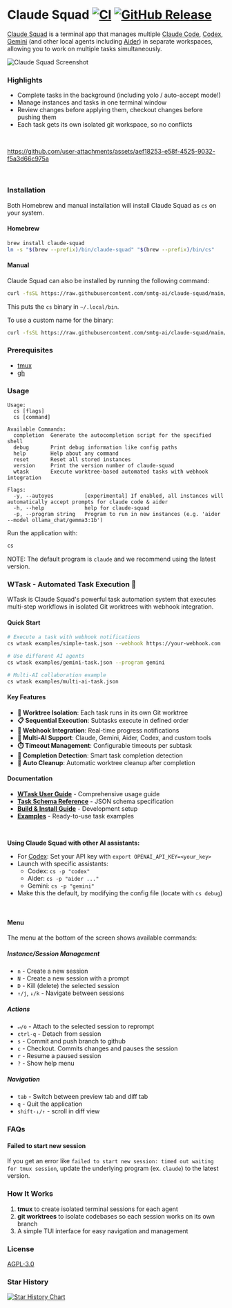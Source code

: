 # Claude Squad [![CI](https://github.com/smtg-ai/claude-squad/actions/workflows/build.yml/badge.svg)](https://github.com/smtg-ai/claude-squad/actions/workflows/build.yml) [![GitHub Release](https://img.shields.io/github/v/release/smtg-ai/claude-squad)](https://github.com/smtg-ai/claude-squad/releases/latest)

[Claude Squad](https://smtg-ai.github.io/claude-squad/) is a terminal app that manages multiple [Claude Code](https://github.com/anthropics/claude-code), [Codex](https://github.com/openai/codex), [Gemini](https://github.com/google-gemini/gemini-cli) (and other local agents including [Aider](https://github.com/Aider-AI/aider)) in separate workspaces, allowing you to work on multiple tasks simultaneously.


![Claude Squad Screenshot](assets/screenshot.png)

### Highlights
- Complete tasks in the background (including yolo / auto-accept mode!)
- Manage instances and tasks in one terminal window
- Review changes before applying them, checkout changes before pushing them
- Each task gets its own isolated git workspace, so no conflicts

<br />

https://github.com/user-attachments/assets/aef18253-e58f-4525-9032-f5a3d66c975a

<br />

### Installation

Both Homebrew and manual installation will install Claude Squad as `cs` on your system.

#### Homebrew

```bash
brew install claude-squad
ln -s "$(brew --prefix)/bin/claude-squad" "$(brew --prefix)/bin/cs"
```

#### Manual

Claude Squad can also be installed by running the following command:

```bash
curl -fsSL https://raw.githubusercontent.com/smtg-ai/claude-squad/main/install.sh | bash
```

This puts the `cs` binary in `~/.local/bin`.

To use a custom name for the binary:

```bash
curl -fsSL https://raw.githubusercontent.com/smtg-ai/claude-squad/main/install.sh | bash -s -- --name <your-binary-name>
```

### Prerequisites

- [tmux](https://github.com/tmux/tmux/wiki/Installing)
- [gh](https://cli.github.com/)

### Usage

```
Usage:
  cs [flags]
  cs [command]

Available Commands:
  completion  Generate the autocompletion script for the specified shell
  debug       Print debug information like config paths
  help        Help about any command
  reset       Reset all stored instances
  version     Print the version number of claude-squad
  wtask       Execute worktree-based automated tasks with webhook integration

Flags:
  -y, --autoyes          [experimental] If enabled, all instances will automatically accept prompts for claude code & aider
  -h, --help             help for claude-squad
  -p, --program string   Program to run in new instances (e.g. 'aider --model ollama_chat/gemma3:1b')
```

Run the application with:

```bash
cs
```
NOTE: The default program is `claude` and we recommend using the latest version.

### WTask - Automated Task Execution 🚀

WTask is Claude Squad's powerful task automation system that executes multi-step workflows in isolated Git worktrees with webhook integration.

#### Quick Start

```bash
# Execute a task with webhook notifications
cs wtask examples/simple-task.json --webhook https://your-webhook.com

# Use different AI agents
cs wtask examples/gemini-task.json --program gemini

# Multi-AI collaboration example
cs wtask examples/multi-ai-task.json
```

#### Key Features

- **🌳 Worktree Isolation**: Each task runs in its own Git worktree
- **📋 Sequential Execution**: Subtasks execute in defined order  
- **🔗 Webhook Integration**: Real-time progress notifications
- **🤖 Multi-AI Support**: Claude, Gemini, Aider, Codex, and custom tools
- **⏱️ Timeout Management**: Configurable timeouts per subtask
- **🎯 Completion Detection**: Smart task completion detection
- **🔄 Auto Cleanup**: Automatic worktree cleanup after completion

#### Documentation

- **[WTask User Guide](WTASK_DOCUMENTATION.md)** - Comprehensive usage guide
- **[Task Schema Reference](TASK_SCHEMA.md)** - JSON schema specification  
- **[Build & Install Guide](BUILD_AND_INSTALL_GUIDE.md)** - Development setup
- **[Examples](examples/)** - Ready-to-use task examples

<br />

<b>Using Claude Squad with other AI assistants:</b>
- For [Codex](https://github.com/openai/codex): Set your API key with `export OPENAI_API_KEY=<your_key>`
- Launch with specific assistants:
   - Codex: `cs -p "codex"`
   - Aider: `cs -p "aider ..."`
   - Gemini: `cs -p "gemini"`
- Make this the default, by modifying the config file (locate with `cs debug`)

<br />

#### Menu
The menu at the bottom of the screen shows available commands: 

##### Instance/Session Management
- `n` - Create a new session
- `N` - Create a new session with a prompt
- `D` - Kill (delete) the selected session
- `↑/j`, `↓/k` - Navigate between sessions

##### Actions
- `↵/o` - Attach to the selected session to reprompt
- `ctrl-q` - Detach from session
- `s` - Commit and push branch to github
- `c` - Checkout. Commits changes and pauses the session
- `r` - Resume a paused session
- `?` - Show help menu

##### Navigation
- `tab` - Switch between preview tab and diff tab
- `q` - Quit the application
- `shift-↓/↑` - scroll in diff view

### FAQs

#### Failed to start new session

If you get an error like `failed to start new session: timed out waiting for tmux session`, update the
underlying program (ex. `claude`) to the latest version.

### How It Works

1. **tmux** to create isolated terminal sessions for each agent
2. **git worktrees** to isolate codebases so each session works on its own branch
3. A simple TUI interface for easy navigation and management

### License

[AGPL-3.0](LICENSE.md)

### Star History

[![Star History Chart](https://api.star-history.com/svg?repos=smtg-ai/claude-squad&type=Date)](https://www.star-history.com/#smtg-ai/claude-squad&Date)
